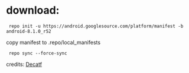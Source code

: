 # download:
     repo init -u https://android.googlesource.com/platform/manifest -b android-8.1.0_r52

copy manifest to .repo/local_manifests

     repo sync --force-sync

credits:
[Decatf](https://github.com/decatf/)
